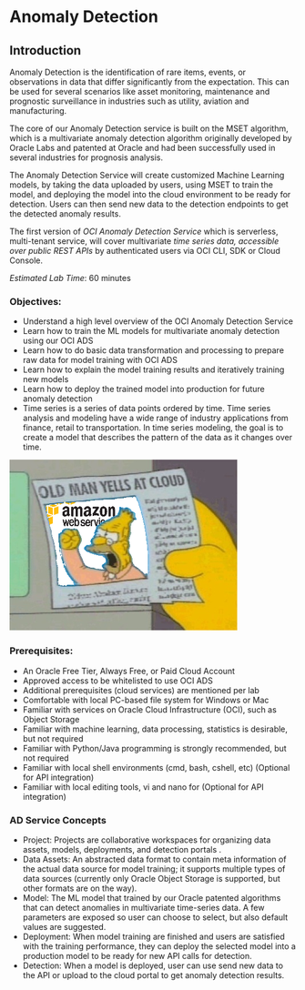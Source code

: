 # Anomaly Detection

## Introduction

Anomaly Detection is the identification of rare items, events, or observations in data that differ significantly from the expectation. This can be used for several scenarios like asset monitoring, maintenance and prognostic surveillance in industries such as utility, aviation and manufacturing.

The core of our Anomaly Detection service is built on the MSET algorithm, which is a multivariate anomaly detection algorithm originally developed by Oracle Labs and patented at Oracle and had been successfully used in several industries for prognosis analysis.

The Anomaly Detection Service will create customized Machine Learning models, by taking the data uploaded by users, using MSET to train the model, and deploying the model into the cloud environment to be ready for detection. Users can then send new data to the detection endpoints to get the detected anomaly results.

The first version of *OCI Anomaly Detection Service* which is serverless, multi-tenant service, will cover multivariate *time series data, accessible over public REST APIs* by authenticated users via OCI CLI, SDK or Cloud Console.

*Estimated Lab Time*: 60 minutes

### Objectives:

* Understand a high level overview of the OCI Anomaly Detection Service
* Learn how to train the ML models for multivariate anomaly detection using our OCI ADS
* Learn how to do basic data transformation and processing to prepare raw data for model training with OCI ADS
* Learn how to explain the model training results and iteratively training new models
* Learn how to deploy the trained model into production for future anomaly detection
* Time series is a series of data points ordered by time.  Time series analysis and modeling have a wide range of industry applications from finance, retail to transportation.   In time series modeling, the goal is to create a model that describes the pattern of the data as it changes over time.  

![](../images/oci.png " ")

### Prerequisites:
* An Oracle Free Tier, Always Free, or Paid Cloud Account
* Approved access to be whitelisted to use OCI ADS
* Additional prerequisites (cloud services) are mentioned per lab
* Comfortable with local PC-based file system for Windows or Mac
* Familiar with services on Oracle Cloud Infrastructure (OCI), such as Object Storage
* Familiar with machine learning, data processing, statistics is desirable, but not required
* Familiar with Python/Java programming is strongly recommended, but not required
* Familiar with local shell environments (cmd, bash, cshell, etc) (Optional for API integration)
* Familiar with local editing tools, vi and nano for (Optional for API integration)

### AD Service Concepts
* Project: Projects are collaborative workspaces for organizing data assets, models, deployments, and detection portals .
* Data Assets: An abstracted data format to contain meta information of the actual data source for model training; it supports multiple types of data sources (currently only Oracle Object Storage is supported, but other formats are on the way).
* Model: The ML model that trained by our Oracle patented algorithms that can detect anomalies in multivariate time-series data. A few parameters are exposed so user can choose to select, but also default values are suggested.
* Deployment: When model training are finished and users are satisfied with the training performance, they can deploy the selected model into a production model to be ready for new API calls for detection.
* Detection: When a model is deployed, user can use send new data to the API or upload to the cloud portal to get anomaly detection results.
